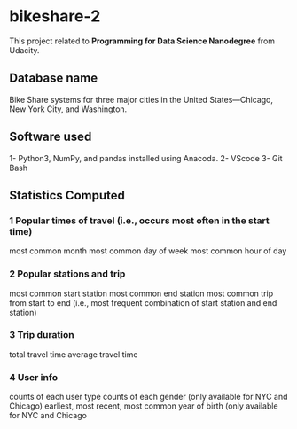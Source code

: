 # bikeshare-2
This project related to **Programming for Data Science Nanodegree** from Udacity.
## Database name 
Bike Share systems for three major cities in the United States—Chicago, New York City, and Washington.
## Software used
1- Python3, NumPy, and pandas installed using Anacoda.
2- VScode
3- Git Bash
## Statistics Computed
### 1 Popular times of travel (i.e., occurs most often in the start time)
most common month
most common day of week
most common hour of day
### 2 Popular stations and trip
most common start station
most common end station
most common trip from start to end (i.e., most frequent combination of start station and end station)
### 3 Trip duration
total travel time
average travel time
### 4 User info
counts of each user type
counts of each gender (only available for NYC and Chicago)
earliest, most recent, most common year of birth (only available for NYC and Chicago
